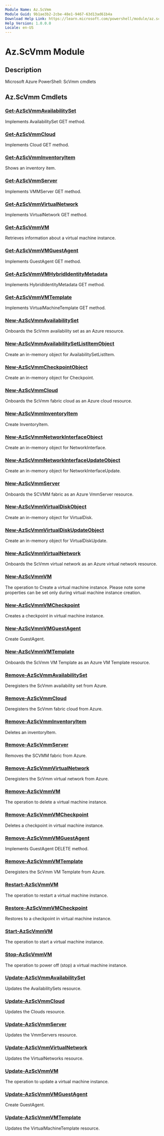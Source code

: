 ```yaml
---
Module Name: Az.ScVmm
Module Guid: 9b1ae3b2-2cbe-48e1-9467-63d13ad61b4a
Download Help Link: https://learn.microsoft.com/powershell/module/az.scvmm
Help Version: 1.0.0.0
Locale: en-US
---
```


# Az.ScVmm Module
## Description
Microsoft Azure PowerShell: ScVmm cmdlets

## Az.ScVmm Cmdlets
### [Get-AzScVmmAvailabilitySet](Get-AzScVmmAvailabilitySet.md)
Implements AvailabilitySet GET method.

### [Get-AzScVmmCloud](Get-AzScVmmCloud.md)
Implements Cloud GET method.

### [Get-AzScVmmInventoryItem](Get-AzScVmmInventoryItem.md)
Shows an inventory item.

### [Get-AzScVmmServer](Get-AzScVmmServer.md)
Implements VMMServer GET method.

### [Get-AzScVmmVirtualNetwork](Get-AzScVmmVirtualNetwork.md)
Implements VirtualNetwork GET method.

### [Get-AzScVmmVM](Get-AzScVmmVM.md)
Retrieves information about a virtual machine instance.

### [Get-AzScVmmVMGuestAgent](Get-AzScVmmVMGuestAgent.md)
Implements GuestAgent GET method.

### [Get-AzScVmmVMHybridIdentityMetadata](Get-AzScVmmVMHybridIdentityMetadata.md)
Implements HybridIdentityMetadata GET method.

### [Get-AzScVmmVMTemplate](Get-AzScVmmVMTemplate.md)
Implements VirtualMachineTemplate GET method.

### [New-AzScVmmAvailabilitySet](New-AzScVmmAvailabilitySet.md)
Onboards the ScVmm availability set as an Azure resource.

### [New-AzScVmmAvailabilitySetListItemObject](New-AzScVmmAvailabilitySetListItemObject.md)
Create an in-memory object for AvailabilitySetListItem.

### [New-AzScVmmCheckpointObject](New-AzScVmmCheckpointObject.md)
Create an in-memory object for Checkpoint.

### [New-AzScVmmCloud](New-AzScVmmCloud.md)
Onboards the ScVmm fabric cloud as an Azure cloud resource.

### [New-AzScVmmInventoryItem](New-AzScVmmInventoryItem.md)
Create InventoryItem.

### [New-AzScVmmNetworkInterfaceObject](New-AzScVmmNetworkInterfaceObject.md)
Create an in-memory object for NetworkInterface.

### [New-AzScVmmNetworkInterfaceUpdateObject](New-AzScVmmNetworkInterfaceUpdateObject.md)
Create an in-memory object for NetworkInterfaceUpdate.

### [New-AzScVmmServer](New-AzScVmmServer.md)
Onboards the SCVMM fabric as an Azure VmmServer resource.

### [New-AzScVmmVirtualDiskObject](New-AzScVmmVirtualDiskObject.md)
Create an in-memory object for VirtualDisk.

### [New-AzScVmmVirtualDiskUpdateObject](New-AzScVmmVirtualDiskUpdateObject.md)
Create an in-memory object for VirtualDiskUpdate.

### [New-AzScVmmVirtualNetwork](New-AzScVmmVirtualNetwork.md)
Onboards the ScVmm virtual network as an Azure virtual network resource.

### [New-AzScVmmVM](New-AzScVmmVM.md)
The operation to Create a virtual machine instance.
Please note some properties can be set only during virtual machine instance creation.

### [New-AzScVmmVMCheckpoint](New-AzScVmmVMCheckpoint.md)
Creates a checkpoint in virtual machine instance.

### [New-AzScVmmVMGuestAgent](New-AzScVmmVMGuestAgent.md)
Create GuestAgent.

### [New-AzScVmmVMTemplate](New-AzScVmmVMTemplate.md)
Onboards the ScVmm VM Template as an Azure VM Template resource.

### [Remove-AzScVmmAvailabilitySet](Remove-AzScVmmAvailabilitySet.md)
Deregisters the ScVmm availability set from Azure.

### [Remove-AzScVmmCloud](Remove-AzScVmmCloud.md)
Deregisters the ScVmm fabric cloud from Azure.

### [Remove-AzScVmmInventoryItem](Remove-AzScVmmInventoryItem.md)
Deletes an inventoryItem.

### [Remove-AzScVmmServer](Remove-AzScVmmServer.md)
Removes the SCVMM fabric from Azure.

### [Remove-AzScVmmVirtualNetwork](Remove-AzScVmmVirtualNetwork.md)
Deregisters the ScVmm virtual network from Azure.

### [Remove-AzScVmmVM](Remove-AzScVmmVM.md)
The operation to delete a virtual machine instance.

### [Remove-AzScVmmVMCheckpoint](Remove-AzScVmmVMCheckpoint.md)
Deletes a checkpoint in virtual machine instance.

### [Remove-AzScVmmVMGuestAgent](Remove-AzScVmmVMGuestAgent.md)
Implements GuestAgent DELETE method.

### [Remove-AzScVmmVMTemplate](Remove-AzScVmmVMTemplate.md)
Deregisters the ScVmm VM Template from Azure.

### [Restart-AzScVmmVM](Restart-AzScVmmVM.md)
The operation to restart a virtual machine instance.

### [Restore-AzScVmmVMCheckpoint](Restore-AzScVmmVMCheckpoint.md)
Restores to a checkpoint in virtual machine instance.

### [Start-AzScVmmVM](Start-AzScVmmVM.md)
The operation to start a virtual machine instance.

### [Stop-AzScVmmVM](Stop-AzScVmmVM.md)
The operation to power off (stop) a virtual machine instance.

### [Update-AzScVmmAvailabilitySet](Update-AzScVmmAvailabilitySet.md)
Updates the AvailabilitySets resource.

### [Update-AzScVmmCloud](Update-AzScVmmCloud.md)
Updates the Clouds resource.

### [Update-AzScVmmServer](Update-AzScVmmServer.md)
Updates the VmmServers resource.

### [Update-AzScVmmVirtualNetwork](Update-AzScVmmVirtualNetwork.md)
Updates the VirtualNetworks resource.

### [Update-AzScVmmVM](Update-AzScVmmVM.md)
The operation to update a virtual machine instance.

### [Update-AzScVmmVMGuestAgent](Update-AzScVmmVMGuestAgent.md)
Create GuestAgent.

### [Update-AzScVmmVMTemplate](Update-AzScVmmVMTemplate.md)
Updates the VirtualMachineTemplate resource.

